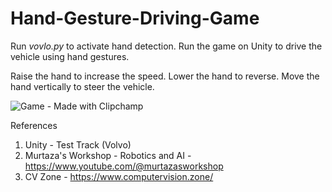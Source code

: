 # Hand-Gesture-Driving-Game

Run *vovlo.py* to activate hand detection.
Run the game on Unity to drive the vehicle using hand gestures.

Raise the hand to increase the speed. Lower the hand to reverse. Move the hand vertically to steer the vehicle.


![Game - Made with Clipchamp](https://github.com/VanshAg777/Hand-Gesture-Driving-Game/assets/114874910/ef30f84a-1260-4c12-9bf2-1b357226aa9e)

References
1. Unity - Test Track (Volvo)
2. Murtaza's Workshop - Robotics and AI - https://www.youtube.com/@murtazasworkshop
3. CV Zone - https://www.computervision.zone/
